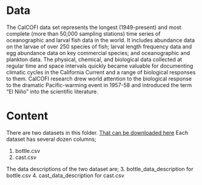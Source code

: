 # Data

The CalCOFI data set represents the longest (1949-present) and most complete (more than 50,000 sampling stations) time 
series of oceanographic and larval fish data in the world. It includes abundance data on the larvae of over 250 species 
of fish; larval length frequency data and egg abundance data on key commercial species; and oceanographic and plankton 
data. The physical, chemical, and biological data collected at regular time and space intervals quickly became valuable 
for documenting climatic cycles in the California Current and a range of biological responses to them. CalCOFI research 
drew world attention to the biological response to the dramatic Pacific-warming event in 1957-58 and introduced the term
“El Niño” into the scientific literature.

# Content
There are two datasets in this folder. [That can be downloaded here](https://www.kaggle.com/sohier/calcofi) Each dataset has several dozen columns;
1. bottle.csv
2. cast.csv

The data descriptions of the two dataset are;
3. bottle_data_description for bottle.csv
4. cast_data_description for cast.csv
